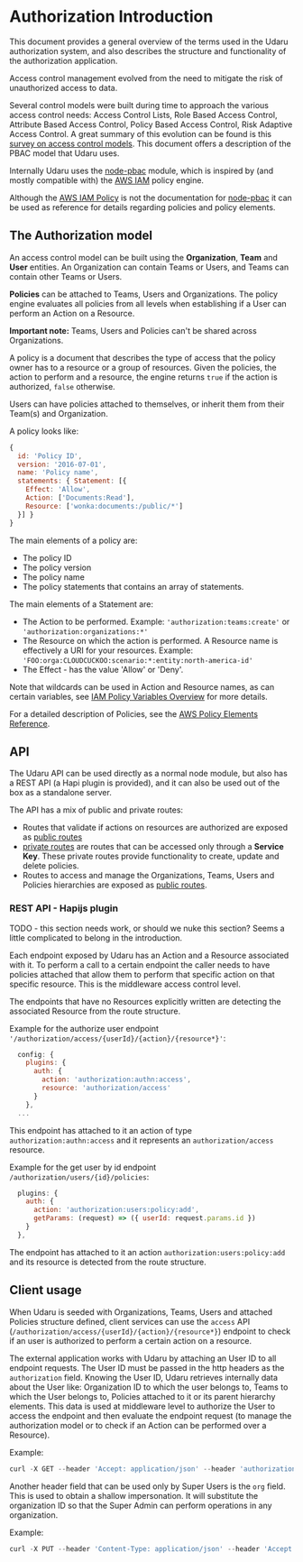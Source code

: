 
# Authorization Introduction

This document provides a general overview of the terms used in the Udaru authorization system, and also describes the structure and functionality of the authorization application.

Access control management evolved from the need to mitigate the risk of unauthorized access to data.

Several control models were built during time to approach the various access control needs: Access Control Lists, Role Based Access Control, Attribute Based Access Control, Policy Based Access Control, Risk Adaptive Access Control. A great summary of this evolution can be found is this [survey on access control models][]. This document offers a description of the PBAC model that Udaru uses.

Internally Udaru uses the [node-pbac][] module, which is inspired by (and mostly compatible with) the [AWS IAM][] policy engine.

Although the [AWS IAM Policy][] is not the documentation for [node-pbac][] it can be used as reference for details regarding policies and policy elements.

## The Authorization model

An access control model can be built using the **Organization**, **Team** and **User** entities. An Organization can contain Teams or Users, and Teams can contain other Teams or Users.

**Policies** can be attached to Teams, Users and Organizations. The policy engine evaluates all policies from all levels when establishing if a User can perform an Action on a Resource.

**Important note:** Teams, Users and Policies can't be shared across Organizations.

A policy is a document that describes the type of access that the policy owner has to a resource or a group of resources. Given the policies, the action to perform and a resource, the engine returns `true` if the action is authorized, `false` otherwise.

Users can have policies attached to themselves, or inherit them from their Team(s) and Organization.

A policy looks like:

```javascript
{
  id: 'Policy ID',
  version: '2016-07-01',
  name: 'Policy name',
  statements: { Statement: [{
    Effect: 'Allow',
    Action: ['Documents:Read'],
    Resource: ['wonka:documents:/public/*']
  }] }
}
```

The main elements of a policy are:
-   The policy ID
-   The policy version
-   The policy name
-   The policy statements that contains an array of statements.

The main elements of a Statement are:
-   The Action to be performed. Example: `'authorization:teams:create'` or `'authorization:organizations:*'`
-   The Resource on which the action is performed. A Resource name is effectively a URI for your resources. Example: `'FOO:orga:CLOUDCUCKOO:scenario:*:entity:north-america-id'`
-   The Effect - has the value 'Allow' or 'Deny'.

Note that wildcards can be used in Action and Resource names, as can certain variables, see [IAM Policy Variables Overview][] for more details.

For a detailed description of Policies, see the [AWS Policy Elements Reference][].

## API

The Udaru API can be used directly as a normal node module, but also has a REST API (a Hapi plugin is provided), and it can also be used out of the box as a standalone server.

The API has a mix of public and private routes:

-   Routes that validate if actions on resources are authorized are exposed as [public routes][]
-   [private routes][] are routes that can be accessed only through a **Service Key**. These private routes provide functionality to create, update and delete policies.
-   Routes to access and manage the Organizations, Teams, Users and Policies hierarchies are exposed as [public routes][].

### REST API - Hapijs plugin

TODO - this section needs work, or should we nuke this section? Seems a little complicated to belong in the introduction.

Each endpoint exposed by Udaru has an Action and a Resource associated with it. To perform a call to a certain endpoint the caller needs to have policies attached that allow them to perform that specific action on that specific resource. This is the middleware access control level.

The endpoints that have no Resources explicitly written are detecting the associated Resource from the route structure.

Example for the authorize user endpoint `'/authorization/access/{userId}/{action}/{resource*}'`:
```javascript
  config: {
    plugins: {
      auth: {
        action: 'authorization:authn:access',
        resource: 'authorization/access'
      }
    },
  ...
```
This endpoint has attached to it an action of type `authorization:authn:access` and it represents an `authorization/access` resource.

Example for the get user by id endpoint `/authorization/users/{id}/policies`:
```javascript
  plugins: {
    auth: {
      action: 'authorization:users:policy:add',
      getParams: (request) => ({ userId: request.params.id })
    }
  },
```
The endpoint has attached to it an action `authorization:users:policy:add` and its resource is detected from the route structure.

## Client usage

When Udaru is seeded with Organizations, Teams, Users and attached Policies structure defined, client services can use the `access` API (`/authorization/access/{userId}/{action}/{resource*}`) endpoint to check if an user is authorized to perform a certain action on a resource.

The external application works with Udaru by attaching an User ID to all endpoint requests. The User ID must be passed in the http headers as the `authorization` field. Knowing the User ID, Udaru retrieves internally data about the User like:  Organization ID to which the user belongs to, Teams to which the User belongs to, Policies attached to it or its parent hierarchy elements. This data is used at middleware level to authorize the User to access the endpoint and then evaluate the endpoint request (to manage the authorization model or to check if an Action can be performed over a Resource).

Example:
```javascript
curl -X GET --header 'Accept: application/json' --header 'authorization: <UserID>' 'http://localhost:8080/authorization/organizations'
```

Another header field that can be used only by Super Users is the `org` field. This is used to obtain a shallow impersonation. It will substitute the organization ID so that the Super Admin can perform operations in any organization.

Example:
```javascript
curl -X PUT --header 'Content-Type: application/json' --header 'Accept: application/json' --header 'authorization: ROOTID' --header 'org: WONKA' -d '{"policies":["PolicyID"]}' 'http://localhost:8080/authorization/teams/TeamID/policies'
```

[node-pbac]: https://github.com/monken/node-pbac
[AWS IAM]: https://docs.aws.amazon.com/IAM/latest/UserGuide/access_policies.html
[AWS IAM Policy]: https://docs.aws.amazon.com/IAM/latest/UserGuide/reference_policies_elements.html
[AWS Policy Elements Reference]: https://docs.aws.amazon.com/IAM/latest/UserGuide/reference_policies_elements.html
[IAM Policy Variables Overview]: https://docs.aws.amazon.com/IAM/latest/UserGuide/reference_policies_variables.html
[private routes]: ../lib/plugin/routes/private
[public routes]: ../lib/plugin/routes/public
[survey on access control models]: http://csrc.nist.gov/news_events/privilege-management-workshop/PvM-Model-Survey-Aug26-2009.pdf
